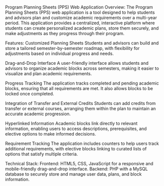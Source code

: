 Program Planning Sheets (PPS) Web Application
Overview:
The Program Planning Sheets (PPS) web application is a tool designed to help students and advisors plan and customize academic requirements over a multi-year period. This application provides a centralized, interactive platform where students can create personalized academic plans, store them securely, and make adjustments as they progress through their program.

Features:
Customized Planning Sheets
Students and advisors can build and store a tailored semester-by-semester roadmap, with flexibility for adjustments based on individual progress and needs.

Drag-and-Drop Interface
A user-friendly interface allows students and advisors to organize academic blocks across semesters, making it easier to visualize and plan academic requirements.

Progress Tracking
The application tracks completed and pending academic blocks, ensuring that all requirements are met. It also allows blocks to be locked once completed.

Integration of Transfer and External Credits
Students can add credits from transfer or external courses, arranging them within the plan to maintain an accurate academic progression.

Hyperlinked Information
Academic blocks link directly to relevant information, enabling users to access descriptions, prerequisites, and elective options to make informed decisions.

Requirement Tracking
The application includes counters to help users track additional requirements, with elective blocks linking to curated lists of options that satisfy multiple criteria.

Technical Stack:
Frontend: HTML5, CSS, JavaScript for a responsive and mobile-friendly drag-and-drop interface.
Backend: PHP with a MySQL database to securely store and manage user data, plans, and block information.
